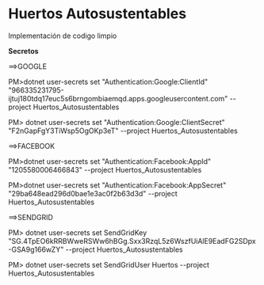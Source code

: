 # Huertos Autosustentables

Implementación de codigo limpio

**Secretos**

==>GOOGLE

PM>dotnet user-secrets set "Authentication:Google:ClientId" "966335231795-ijtuj180tdq17euc5s6brngombiaemqd.apps.googleusercontent.com" --project Huertos_Autosustentables

PM> dotnet user-secrets set "Authentication:Google:ClientSecret" "F2nGapFgY3TiWsp5OgOKp3eT" --project Huertos_Autosustentables

==>FACEBOOK

PM>dotnet user-secrets set "Authentication:Facebook:AppId" "1205580006466843" --project Huertos_Autosustentables

PM>dotnet user-secrets set "Authentication:Facebook:AppSecret" "29ba648ead296d0bae1e3ac0f2b63d3d" --project Huertos_Autosustentables

==>SENDGRID

PM> dotnet user-secrets set SendGridKey "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" --project Huertos_Autosustentables 

PM> dotnet user-secrets set SendGridUser Huertos --project Huertos_Autosustentables
